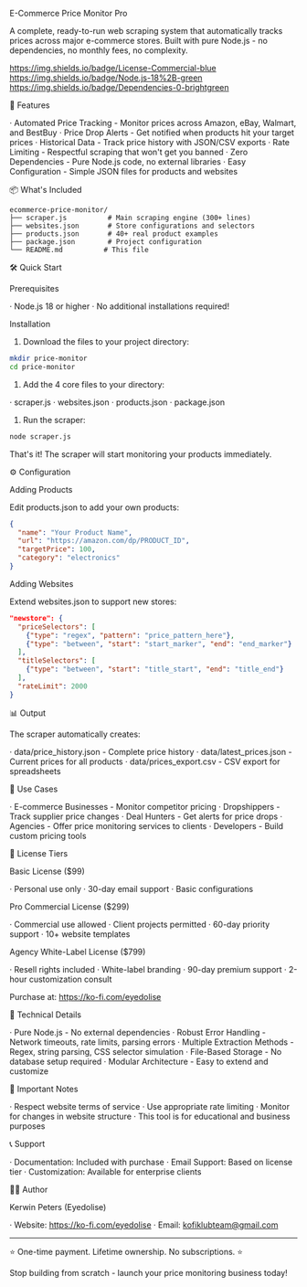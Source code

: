 
E-Commerce Price Monitor Pro

A complete, ready-to-run web scraping system that automatically tracks prices across major e-commerce stores. Built with pure Node.js - no dependencies, no monthly fees, no complexity.

https://img.shields.io/badge/License-Commercial-blue
https://img.shields.io/badge/Node.js-18%2B-green
https://img.shields.io/badge/Dependencies-0-brightgreen

🚀 Features

· Automated Price Tracking - Monitor prices across Amazon, eBay, Walmart, and BestBuy
· Price Drop Alerts - Get notified when products hit your target prices
· Historical Data - Track price history with JSON/CSV exports
· Rate Limiting - Respectful scraping that won't get you banned
· Zero Dependencies - Pure Node.js code, no external libraries
· Easy Configuration - Simple JSON files for products and websites

📦 What's Included

```
ecommerce-price-monitor/
├── scraper.js          # Main scraping engine (300+ lines)
├── websites.json       # Store configurations and selectors
├── products.json       # 40+ real product examples
├── package.json        # Project configuration
└── README.md          # This file
```

🛠️ Quick Start

Prerequisites

· Node.js 18 or higher
· No additional installations required!

Installation

1. Download the files to your project directory:

```bash
mkdir price-monitor
cd price-monitor
```

1. Add the 4 core files to your directory:

· scraper.js
· websites.json
· products.json
· package.json

1. Run the scraper:

```bash
node scraper.js
```

That's it! The scraper will start monitoring your products immediately.

⚙️ Configuration

Adding Products

Edit products.json to add your own products:

```json
{
  "name": "Your Product Name",
  "url": "https://amazon.com/dp/PRODUCT_ID",
  "targetPrice": 100,
  "category": "electronics"
}
```

Adding Websites

Extend websites.json to support new stores:

```json
"newstore": {
  "priceSelectors": [
    {"type": "regex", "pattern": "price_pattern_here"},
    {"type": "between", "start": "start_marker", "end": "end_marker"}
  ],
  "titleSelectors": [
    {"type": "between", "start": "title_start", "end": "title_end"}
  ],
  "rateLimit": 2000
}
```

📊 Output

The scraper automatically creates:

· data/price_history.json - Complete price history
· data/latest_prices.json - Current prices for all products
· data/prices_export.csv - CSV export for spreadsheets

🎯 Use Cases

· E-commerce Businesses - Monitor competitor pricing
· Dropshippers - Track supplier price changes
· Deal Hunters - Get alerts for price drops
· Agencies - Offer price monitoring services to clients
· Developers - Build custom pricing tools

💼 License Tiers

Basic License ($99)

· Personal use only
· 30-day email support
· Basic configurations

Pro Commercial License ($299)

· Commercial use allowed
· Client projects permitted
· 60-day priority support
· 10+ website templates

Agency White-Label License ($799)

· Resell rights included
· White-label branding
· 90-day premium support
· 2-hour customization consult

Purchase at: https://ko-fi.com/eyedolise

🔧 Technical Details

· Pure Node.js - No external dependencies
· Robust Error Handling - Network timeouts, rate limits, parsing errors
· Multiple Extraction Methods - Regex, string parsing, CSS selector simulation
· File-Based Storage - No database setup required
· Modular Architecture - Easy to extend and customize

🚨 Important Notes

· Respect website terms of service
· Use appropriate rate limiting
· Monitor for changes in website structure
· This tool is for educational and business purposes

📞 Support

· Documentation: Included with purchase
· Email Support: Based on license tier
· Customization: Available for enterprise clients

👨‍💻 Author

Kerwin Peters (Eyedolise)

· Website: https://ko-fi.com/eyedolise
· Email: kofiklubteam@gmail.com

---

⭐ One-time payment. Lifetime ownership. No subscriptions. ⭐

Stop building from scratch - launch your price monitoring business today!
